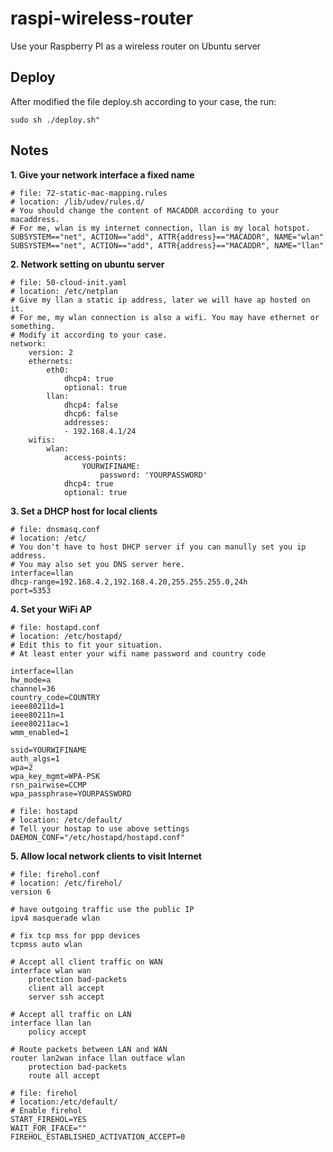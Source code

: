 # raspi-wireless-router
 Use your Raspberry PI as a wireless router on Ubuntu server
## Deploy
After modified the file deploy.sh according to your case, the run:
```
sudo sh ./deploy.sh"
```
## Notes

**1. Give your network interface a fixed name**
```
# file: 72-static-mac-mapping.rules
# location: /lib/udev/rules.d/
# You should change the content of MACADDR according to your macaddress. 
# For me, wlan is my internet connection, llan is my local hotspot.
SUBSYSTEM=="net", ACTION=="add", ATTR{address}=="MACADDR", NAME="wlan"
SUBSYSTEM=="net", ACTION=="add", ATTR{address}=="MACADDR", NAME="llan"
```

**2. Network setting on ubuntu server**

```
# file: 50-cloud-init.yaml
# location: /etc/netplan
# Give my llan a static ip address, later we will have ap hosted on it.
# For me, my wlan connection is also a wifi. You may have ethernet or something.
# Modify it according to your case.
network:
    version: 2
    ethernets:
        eth0:
            dhcp4: true
            optional: true
        llan:
            dhcp4: false
            dhcp6: false
            addresses:
            - 192.168.4.1/24
    wifis:
        wlan:
            access-points:
                YOURWIFINAME:
                    password: 'YOURPASSWORD'
            dhcp4: true
            optional: true
```
**3. Set a DHCP host for local clients**
```
# file: dnsmasq.conf
# location: /etc/
# You don't have to host DHCP server if you can manully set you ip address.
# You may also set you DNS server here.
interface=llan
dhcp-range=192.168.4.2,192.168.4.20,255.255.255.0,24h
port=5353
```

**4. Set your WiFi AP**
```
# file: hostapd.conf
# location: /etc/hostapd/
# Edit this to fit your situation.
# At least enter your wifi name password and country code

interface=llan
hw_mode=a
channel=36
country_code=COUNTRY
ieee80211d=1
ieee80211n=1
ieee80211ac=1
wmm_enabled=1

ssid=YOURWIFINAME
auth_algs=1
wpa=2
wpa_key_mgmt=WPA-PSK
rsn_pairwise=CCMP
wpa_passphrase=YOURPASSWORD
```
```
# file: hostapd
# location: /etc/default/
# Tell your hostap to use above settings
DAEMON_CONF="/etc/hostapd/hostapd.conf"
```
**5. Allow local network clients to visit Internet**
```
# file: firehol.conf
# location: /etc/firehol/
version 6

# have outgoing traffic use the public IP
ipv4 masquerade wlan

# fix tcp mss for ppp devices
tcpmss auto wlan

# Accept all client traffic on WAN
interface wlan wan
    protection bad-packets
    client all accept
    server ssh accept

# Accept all traffic on LAN
interface llan lan
    policy accept

# Route packets between LAN and WAN
router lan2wan inface llan outface wlan
    protection bad-packets
    route all accept
```
```
# file: firehol
# location:/etc/default/
# Enable firehol
START_FIREHOL=YES
WAIT_FOR_IFACE=""
FIREHOL_ESTABLISHED_ACTIVATION_ACCEPT=0
```
